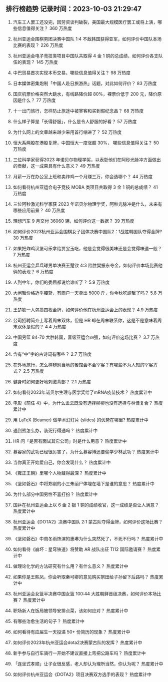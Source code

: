 
## 排行榜趋势 记录时间：2023-10-03 21:29:47
  
  1. 汽车工人罢工还没完，因劳资谈判破裂，美国最大规模医疗罢工或将上演，哪些信息值得关注？ 360 万热度
    
  2. 杭州亚运会围棋男团决赛中国队 1:4 不敌韩国获得亚军，如何评价中国队本场比赛的表现？ 226 万热度
    
  3. 杭州亚运会电子竞技类项目中国队共取得 4 金 1 铜的总成绩，如何评价各支队伍的表现？ 145 万热度
    
  4. 中巴贸易首次实现本币交易，哪些信息值得关注？ 98 万热度
    
  5. 日本媒体密集炮制「中国人赴日旅游热」话题，对此如何评价？ 83 万热度
    
  6. 国庆机票价格突然大跳水，有线路降价超 80%，裸票价低于 200 元，降价原因是什么？ 77 万热度
    
  7. 十一出门旅行，怎样防止旅途中被宰客和买到假纪念品？ 68 万热度
    
  8. 什么样子算是「长得舒服」，什么是令人舒服的好看？ 57 万热度
    
  9. 为什么网上的文章越来越少采用首行缩进了？ 52 万热度
    
  10. 恒大系两股在港股复牌，中国恒大一度涨超 30%， 哪些信息值得关注？ 50 万热度
    
  11. 三位科学家获得2023 年诺贝尔物理学奖，以表彰他们在阿秒光脉冲方面做出的贡献，这一成果具有什么意义？ 49 万热度
    
  12. 月薪一万在办公室上班和卖炸鸡一个月赚三万，你会选哪个？ 44 万热度
    
  13. 如何看待杭州亚运会电子竞技 MOBA 类项目共取得 3 金 1 铜的总成绩？ 41 万热度
    
  14. 三位阿秒激光科学家获 2023 年诺贝尔物理学奖，阿秒光脉冲是什么，未来有哪些应用前景？ 40 万热度
    
  15. 理想汽车 9 月交付 36060 辆，如何评价这一数据？ 39 万热度
    
  16. 如何评价2023杭州亚运会围棋女子团体决赛中国队2：1战胜韩国队夺得金牌? 30 万热度
    
  17. 如果把炸鸡汉堡可乐拿给贾宝玉吃，他是会觉得很美味还是会觉得味道一般？ 7 万热度
    
  18. 杭州亚运会乒乓球男单决赛王楚钦 4:3 险胜樊振东夺金，如何评价本场比赛他俩的表现？ 6 万热度
    
  19. 人到中年，你们的委屈都说给谁听了？ 5.9 万热度
    
  20. 大闸蟹价格近乎腰斩，有商户一天卖出 5000 斤，你今秋吃螃蟹了吗？ 5.8 万热度
    
  21. 王楚钦一人包揽四枚金牌，如何评价他在杭州亚运会上的表现？ 4.9 万热度
    
  22. 公司招聘简介上写着周末双休，但是 HR 却在周末联系你，这是不是意味着周末双休是假的？ 4.4 万热度
    
  23. 中国男篮 84-70 大胜韩国，晋级亚运会四强，如何评价这场比赛？ 3.7 万热度
    
  24. 含有“中”字的古诗词有哪些？ 2.7 万热度
    
  25. 在外地旅行，怎么样辨别当地的餐馆会不会宰客？有哪些不为人知的宰客方式？ 2.5 万热度
    
  26. 健身时如何更好地刺激背部？ 2.1 万热度
    
  27. 如何看待2023年诺贝尔生理与医学奖给了mRNA疫苗技术？ 热度累计中
    
  28. 电影《前任 4》中，为什么孟云既没有选择柳柳也没有选择与林佳复合？ 热度累计中
    
  29. 用 LaTeX (Beamer) 做学术幻灯片 (slides) 的优势在哪里? 热度累计中
    
  30. 遇到熊怎么办，装死行得通吗？ 热度累计中
    
  31. HR 问「是否有面试其它公司」时是什么用意？ 热度累计中
    
  32. 慕容家的武功已经很厉害了，为什么慕容博还要偷学少林武功？ 热度累计中
    
  33. 当你真正开始爱自己，你会发现什么？ 热度累计中
    
  34. 《雍正王朝》里哪个人物藏得最深？ 热度累计中
    
  35. 《坚如磐石》中将郑刚的小三朱丽尸体埋在墙下是谁的意思？ 热度累计中
    
  36. 为什么部分中国男性不喜打扮？ 热度累计中
    
  37. 国乒在杭州亚运会上以 6 金 2 银 1 铜的成绩收官，这一成绩是否让人满意？ 热度累计中
    
  38. 杭州亚运会《DOTA2》决赛中国队 2:1 蒙古队夺得金牌，如何评价这场比赛？ 热度累计中
    
  39. 《坚如磐石》中周冬雨饰演的惠琳为什么突然死了，不死不行吗？ 热度累计中
    
  40. 如何看待《崩坏：星穹铁道》将赞助 AR 战队出征 TI12 国际邀请赛？ 热度累计中
    
  41. 做理论化学的方法研究有什么用？有什么意义？ 热度累计中
    
  42. 如果你是王熙凤，你会听取秦可卿的意见购买祭田给子孙留下后路吗？ 热度累计中
    
  43. 杭州亚运会女篮半决赛中国女篮 100:44 大胜朝鲜晋级决赛，如何评价本场比赛？ 热度累计中
    
  44. 职场新人在饭局被领导安排点菜，该如何应对？ 热度累计中
    
  45. 有哪些治愈生活的句子？ 热度累计中
    
  46. 如何看待有应届生一天投递 50+ 份简历的现象？ 热度累计中
    
  47. 如何评价2023年杭州亚运会dota2决赛蒙古队的发挥？ 热度累计中
    
  48. 新手参与自行车骑行一开始不建议直接上弯把公路车吗？ 热度累计中
    
  49. 「连坐式孝顺」让子女很反感，老人却认为理所当然，你认为呢？ 热度累计中
    
  50. 如何评价杭州亚运会《DOTA2》项目决赛双方选手的表现？ 热度累计中
    